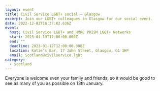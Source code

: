 ```yaml
---
layout: event
title: Civil Service LGBT+ social – Glasgow
excerpt: Join our LGBT+ colleagues in Glasgow for our social event.
date: 2022-12-02T16:37:02.636Z
event:
  host: Civil Service LGBT+ and HMRC PRISM LGBT+ Networks
  start: 2023-01-13T17:00:00.000Z
  end: ""
  deadline: 2023-01-12T12:00:00.000Z
  location: Katie’s Bar, 17 John Street, Glasgow, G1 1HP
  email: Scotland@civilservice.lgbt
category:
  - Scotland
---
```

Everyone is welcome even your family and friends, so it would be good to see as many of you as possible on 13th January.